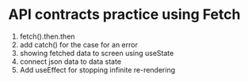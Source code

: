 # API contracts practice using Fetch

1. fetch().then.then
2. add catch() for the case for an error
3. showing fetched data to screen using useState
4. connect json data to data state
5. Add useEffect for stopping infinite re-rendering

